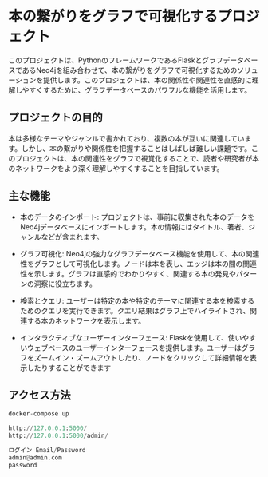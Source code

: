 # 本の繋がりをグラフで可視化するプロジェクト

このプロジェクトは、PythonのフレームワークであるFlaskとグラフデータベースであるNeo4jを組み合わせて、本の繋がりをグラフで可視化するためのソリューションを提供します。このプロジェクトは、本の関係性や関連性を直感的に理解しやすくするために、グラフデータベースのパワフルな機能を活用します。

## プロジェクトの目的

本は多様なテーマやジャンルで書かれており、複数の本が互いに関連しています。しかし、本の繋がりや関係性を把握することはしばしば難しい課題です。このプロジェクトは、本の関連性をグラフで視覚化することで、読者や研究者が本のネットワークをより深く理解しやすくすることを目指しています。

## 主な機能

- 本のデータのインポート: プロジェクトは、事前に収集された本のデータをNeo4jデータベースにインポートします。本の情報にはタイトル、著者、ジャンルなどが含まれます。

- グラフ可視化: Neo4jの強力なグラフデータベース機能を使用して、本の関連性をグラフとして可視化します。ノードは本を表し、エッジは本の間の関連性を示します。グラフは直感的でわかりやすく、関連する本の発見やパターンの洞察に役立ちます。

- 検索とクエリ: ユーザーは特定の本や特定のテーマに関連する本を検索するためのクエリを実行できます。クエリ結果はグラフ上でハイライトされ、関連する本のネットワークを表示します。

- インタラクティブなユーザーインターフェース: Flaskを使用して、使いやすいウェブベースのユーザーインターフェースを提供します。ユーザーはグラフをズームイン・ズームアウトしたり、ノードをクリックして詳細情報を表示したりすることができます



## アクセス方法
```python
docker-compose up
```

```python
http://127.0.0.1:5000/
http://127.0.0.1:5000/admin/

ログイン Email/Password
admin@admin.com
password

```